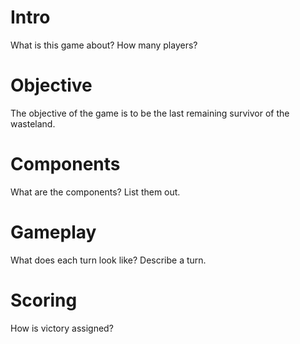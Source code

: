 # Intro

What is this game about? How many players?

# Objective

The objective of the game is to be the last remaining survivor of the wasteland.

# Components

What are the components? List them out.

# Gameplay

What does each turn look like? Describe a turn. 

# Scoring

How is victory assigned?


